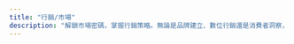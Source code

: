 ```yaml
---
title: "行銷/市場"
description: "解鎖市場密碼，掌握行銷策略。無論是品牌建立、數位行銷還是消費者洞察，這裡的文章提供實用的市場知識與案例分析，助您在商業競爭中脫穎而出。"
---
```

